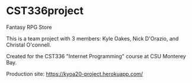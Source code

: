 # CST336project
Fantasy RPG Store

This is a team project with 3 members: Kyle Oakes, Nick D'Orazio, and Christal O'connell.

Created for the CST336 "Internet Programming" course at CSU Monterey Bay.

Production site: https://kyoa20-project.herokuapp.com/
